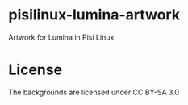# pisilinux-lumina-artwork
Artwork for Lumina in Pisi Linux
# License
The backgrounds are licensed under CC BY-SA 3.0
